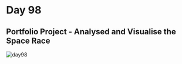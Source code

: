 # Day 98
## Portfolio Project - Analysed and Visualise the Space Race
![day98](https://github.com/diorithaliti/Python/assets/74361197/5d557595-4a68-43e0-b02e-3662782c6644)
